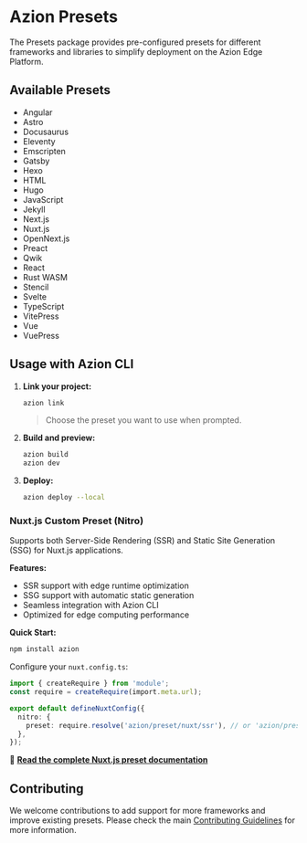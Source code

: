 # Azion Presets

The Presets package provides pre-configured presets for different frameworks and libraries to simplify deployment on the Azion Edge Platform.

## Available Presets

- Angular
- Astro
- Docusaurus
- Eleventy
- Emscripten
- Gatsby
- Hexo
- HTML
- Hugo
- JavaScript
- Jekyll
- Next.js
- Nuxt.js
- OpenNext.js
- Preact
- Qwik
- React
- Rust WASM
- Stencil
- Svelte
- TypeScript
- VitePress
- Vue
- VuePress

## Usage with Azion CLI

1. **Link your project:**

   ```bash
   azion link
   ```

   > Choose the preset you want to use when prompted.

2. **Build and preview:**

   ```bash
   azion build
   azion dev
   ```

3. **Deploy:**
   ```bash
   azion deploy --local
   ```

### Nuxt.js Custom Preset (Nitro)

Supports both Server-Side Rendering (SSR) and Static Site Generation (SSG) for Nuxt.js applications.

**Features:**

- SSR support with edge runtime optimization
- SSG support with automatic static generation
- Seamless integration with Azion CLI
- Optimized for edge computing performance

**Quick Start:**

```bash
npm install azion
```

Configure your `nuxt.config.ts`:

```typescript
import { createRequire } from 'module';
const require = createRequire(import.meta.url);

export default defineNuxtConfig({
  nitro: {
    preset: require.resolve('azion/preset/nuxt/ssr'), // or 'azion/preset/nuxt/ssg'
  },
});
```

📖 **[Read the complete Nuxt.js preset documentation](https://github.com/aziontech/lib/tree/main/packages/presets/docs/preset-nuxt.md)**

## Contributing

We welcome contributions to add support for more frameworks and improve existing presets. Please check the main [Contributing Guidelines](https://github.com/aziontech/lib/tree/main/README.md#contributing) for more information.
